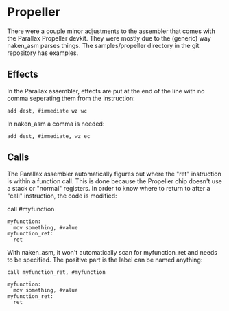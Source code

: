 
Propeller
=========

There were a couple minor adjustments to the assembler that comes
with the Parallax Propeller devkit.  They were mostly due to the
(generic) way naken_asm parses things.  The samples/propeller directory
in the git repository has examples.

Effects
-------

In the Parallax assembler, effects are put at the end of the line
with no comma seperating them from the instruction:

    add dest, #immediate wz wc

In naken_asm a comma is needed:

    add dest, #immediate, wz ec

Calls
-----

The Parallax assembler automatically figures out where the "ret"
instruction is within a function call.  This is done because the
Propeller chip doesn't use a stack or "normal" registers.  In order
to know where to return to after a "call" instruction, the code is
modified:

call #myfunction

    myfunction:
      mov something, #value
    myfunction_ret:
      ret

With naken_asm, it won't automatically scan for myfunction_ret and
needs to be specified.  The positive part is the label can be named
anything:

    call myfunction_ret, #myfunction

    myfunction:
      mov something, #value
    myfunction_ret:
      ret
